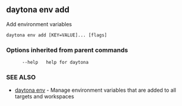 ## daytona env add

Add environment variables

```
daytona env add [KEY=VALUE]... [flags]
```

### Options inherited from parent commands

```
      --help   help for daytona
```

### SEE ALSO

* [daytona env](daytona_env.md)	 - Manage environment variables that are added to all targets and workspaces


